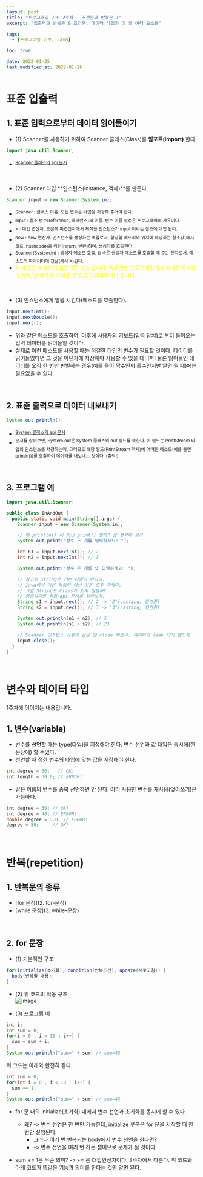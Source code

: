 ```yaml
---
layout: post
title: "프로그래밍 기초 2주차 - 조건문과 반복문 1"
excerpt: "입출력과 반복문 & 조건문, 데이터 타입과 이 외 여러 요소들"

tags:
  - [프로그래밍 기초, Java]

toc: true

date: 2022-01-25
last_modified_at: 2022-01-26
---
```


# 표준 입출력
## 1. 표준 입력으로부터 데이터 읽어들이기  
- (1) Scanner를 사용하기 위하여 Scanner 클래스(Class)를 **임포트(import)** 한다.
```java
import java.util.Scanner;
```
- <sup> [Scanner 클래스의 api 문서](https://docs.oracle.com/en/java/javase/11/docs/api/java.base/java/util/Scanner.html)  
<br>

- (2) Scanner 타입 **인스턴스(instance, 객체)**를 만든다.
```java
Scanner input = new Scanner(System.in);
```
- <sup> Scanner : 클래스 이름. 모든 변수는 타입을 지정해 주어야 한다.
- <sup> input : 참조 변수(reference, 레퍼런스)의 이름. 변수 이름 설정은 프로그래머의 자유이다.
- <sup> = : 대입 연산자. 오른쪽 피연산자에서 제작한 인스턴스가 input 이라는 참조에 대입 된다.
- <sup> new : new 연산자. 인스턴스를 생성하는 역할로서, 할당할 메모리의 위치에 해당하는 참조값(해시코드, hashcode)을 리턴(return, 반환)하며, 생성자를 호출한다.
- <sup> Scanner(System.in) : 생성자 메소드 호출. () 속은 생성자 메소드를 호출할 때 주는 인자로서, 메소드의 파라미터에 전달(복사 X)된다.
- <span style="color:yellow"> 위 내용은 이해하기 힘든 것이 정상입니다. 객체지향 프로그래밍에서 자세하게 다룰 것이며, 그 때쯤엔 이해할 수 있고 이해하여야만 합니다.</span>  
<br>

- (3) 인스턴스에게 일을 시킨다(메소드를 호출한다).
```java
input.nextInt();
input.nextDouble();
input.next();
```
- 위와 같은 메소드를 호출하여, 이후에 사용자의 키보드(입력 장치)로 부터 들어오는 입력 데이터를 읽어들일 것이다.
- 실제로 이런 메소드를 사용할 때는 적절한 타입의 변수가 필요할 것이다. 데이터를 읽어들였다면 그 것을 어딘가에 저장해야 사용할 수 있을 테니까! 물론 읽어들인 데이터를 오직 한 번만 판별하는 경우(예를 들어 짝수인지 홀수인지만 알면 될 때)에는 필요없을 수 있다.  
<br>

## 2. 표준 출력으로 데이터 내보내기
```java
System.out.println();
```
- <sup>[System 클래스의 api 문서](https://docs.oracle.com/en/java/javase/11/docs/api/java.base/java/lang/System.html)
- <sup> 문서를 살펴보면, System.out은 System 클래스의 out 필드를 뜻한다. 이 필드는 PrintStream 타입의 인스턴스를 저장하는데, 그러므로 해당 필드(PrintStream 객체)에 어떠한 메소드(예를 들면 println())를 호출하여 데이터를 내보내는 것이다. (출력!)  
<br>

## 3. 프로그램 예
```java
import java.util.Scanner;

public class InAndOut {
  public static void main(String[] args) {
    Scanner input = new Scanner(System.in);

    // 왜 println() 이 아닌 print() 일까? 잘 생각해 보자.
    System.out.print("정수 두 개를 입력하세요: "); 

    int n1 = input.nextInt(); // 2
    int n2 = input.nextInt(); // 3

    System.out.print("정수 두 개를 또 입력하세요: ");

    // 참고로 String은 기본 타임이 아니다. 
    // Java에서 기본 타입이 아닌 것은 모두 객체다.
    // 그럼 String도 Class가 있지 않을까?
    // 궁금하다면 직접 api 문서를 찾아보자.
    String s1 = input.next(); // 2 -> "2"(casting, 형변환)
    String s2 = input.next(); // 3 -> "3"(casting, 형변환)

    System.out.println(n1 + n2); // 5
    System.out.println(s1 + s2); // 23

    // Scanner 인스턴스 사용이 끝날 땐 close 해준다. 데이터가 leak 되지 않도록
    input.close();
  }
}
```  
<br>

# 변수와 데이터 타입
1주차에 이어지는 내용입니다.  

## 1. 변수(variable)
- 변수를 **선언**할 때는 type(타입)을 지정해야 한다. 변수 선언과 값 대입은 동시에(한 문장에) 할 수있다.
- 선언할 때 정한 변수의 타입에 맞는 값을 저장해야 한다.
```java
int degree = 30;   // OK!
int length = 30.0; // ERROR!
```
- 같은 이름의 변수를 중복 선언하면 안 된다. 이미 사용한 변수를 재사용(엎어쓰기)은 가능하다.
```java
int degree = 30; // OK!
int degree = 40; // ERROR!
double degree = 5.0; // ERROR!
degree = 50;     // OK!
```  
<br>

# 반복(repetition)
## 1. 반복문의 종류
- [for 문장](2. for-문장)
- [while 문장](3. while-문장)  
<br>

## 2. for 문장
- (1) 기본적인 구조
```java
for(initialize(초기화); condition(반복조건); update(새로고침)) {
  body(반복할 내용);
}
```

- (2) 위 코드의 작동 구조  
![image](https://i.imgur.com/8h6bRqv.png)  

- (3) 프로그램 예
```java
int i;
int sum = 0;
for(i = 0 ; i < 10 ; i++) {
  sum = sum + i;
}
System.out.println("sum=" + sum) // sum=45
```
위 코드는 아래와 완전히 같다.
```java
int sum = 0;
for(int i = 0 ; i < 10 ; i++) {
  sum += 1;
}
System.out.println("sum=" + sum) // sum=45
```
- for 문 내의 initialize(초기화) 내에서 변수 선언과 초기화를 동시에 할 수 있다.
  - 왜? -> 변수 선언은 한 번만 가능한데, initialize 부분은 for 문을 시작할 때 한 번만 실행된다.
    - 그러나 여러 번 반복되는 body에서 변수 선언을 한다면?
    - -> 변수 선언을 여러 번 하는 셈이므로 문제가 될 것이다.  

- sum += 1은 무슨 의미? -> += 은 대입연산자이다. 3주차에서 다룬다. 위 코드와 아래 코드가 똑같은 기능과 의미를 한다는 것만 알면 된다.  
